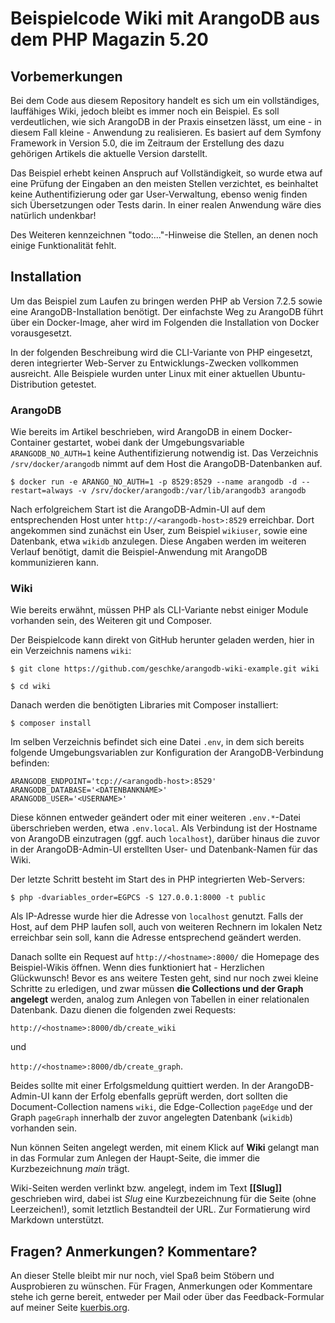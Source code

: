 # Beispielcode Wiki mit ArangoDB aus dem PHP Magazin 5.20

## Vorbemerkungen

Bei dem Code aus diesem Repository handelt es sich um ein vollständiges, lauffähiges Wiki, jedoch bleibt es immer noch ein Beispiel. Es soll verdeutlichen, wie sich ArangoDB in der Praxis einsetzen lässt, um eine - in diesem Fall kleine - Anwendung zu realisieren. Es basiert auf dem Symfony Framework in Version 5.0, die im Zeitraum der Erstellung des dazu gehörigen Artikels die aktuelle Version darstellt.

Das Beispiel erhebt keinen Anspruch auf Vollständigkeit, so wurde etwa auf eine Prüfung der Eingaben an den meisten Stellen verzichtet, es beinhaltet keine Authentifizierung oder gar User-Verwaltung, ebenso wenig finden sich Übersetzungen oder Tests darin. In einer realen Anwendung wäre dies natürlich undenkbar!

Des Weiteren kennzeichnen "todo:..."-Hinweise die Stellen, an denen noch einige Funktionalität fehlt.

## Installation

Um das Beispiel zum Laufen zu bringen werden PHP ab Version 7.2.5 sowie eine ArangoDB-Installation benötigt. Der einfachste Weg zu ArangoDB führt über ein Docker-Image, aher wird im Folgenden die Installation von Docker vorausgesetzt.

In der folgenden Beschreibung wird die CLI-Variante von PHP eingesetzt, deren integrierter Web-Server zu Entwicklungs-Zwecken vollkommen ausreicht. Alle Beispiele wurden unter Linux mit einer aktuellen Ubuntu-Distribution getestet.

### ArangoDB

Wie bereits im Artikel beschrieben, wird ArangoDB in einem Docker-Container gestartet, wobei dank der Umgebungsvariable `ARANGODB_NO_AUTH=1` keine Authentifizierung notwendig ist. Das Verzeichnis `/srv/docker/arangodb` nimmt auf dem Host die ArangoDB-Datenbanken auf.

```
$ docker run -e ARANGO_NO_AUTH=1 -p 8529:8529 --name arangodb -d --restart=always -v /srv/docker/arangodb:/var/lib/arangodb3 arangodb
```

Nach erfolgreichem Start ist die ArangoDB-Admin-UI auf dem entsprechenden Host unter `http://<arangodb-host>:8529` erreichbar. Dort angekommen sind zunächst ein User, zum Beispiel `wikiuser`, sowie eine Datenbank, etwa `wikidb` anzulegen. Diese Angaben werden im weiteren Verlauf benötigt, damit die Beispiel-Anwendung mit ArangoDB kommunizieren kann. 

### Wiki

Wie bereits erwähnt, müssen PHP als CLI-Variante nebst einiger Module vorhanden sein, des Weiteren git und Composer.

Der Beispielcode kann direkt von GitHub herunter geladen werden, hier in ein Verzeichnis namens `wiki`:

```
$ git clone https://github.com/geschke/arangodb-wiki-example.git wiki

$ cd wiki
```

Danach werden die benötigten Libraries mit Composer installiert:

```
$ composer install
```

Im selben Verzeichnis befindet sich eine Datei `.env`, in dem sich bereits folgende Umgebungsvariablen zur Konfiguration der ArangoDB-Verbindung befinden:

```
ARANGODB_ENDPOINT='tcp://<arangodb-host>:8529'
ARANGODB_DATABASE='<DATENBANKNAME>'
ARANGODB_USER='<USERNAME>'
```

Diese können entweder geändert oder mit einer weiteren `.env.*`-Datei überschrieben werden, etwa `.env.local`. Als Verbindung ist der Hostname von ArangoDB einzutragen (ggf. auch `localhost`), darüber hinaus die zuvor in der ArangoDB-Admin-UI erstellten User- und Datenbank-Namen für das Wiki.

Der letzte Schritt besteht im Start des in PHP integrierten Web-Servers:

```
$ php -dvariables_order=EGPCS -S 127.0.0.1:8000 -t public
```

Als IP-Adresse wurde hier die Adresse von `localhost` genutzt. Falls der Host, auf dem PHP laufen soll, auch von weiteren Rechnern im lokalen Netz erreichbar sein soll, kann die Adresse entsprechend geändert werden.

Danach sollte ein Request auf `http://<hostname>:8000/` die Homepage des Beispiel-Wikis öffnen. Wenn dies funktioniert hat - Herzlichen Glückwunsch! Bevor es ans weitere Testen geht, sind nur noch zwei kleine Schritte zu erledigen, und zwar müssen **die Collections und der Graph angelegt** werden, analog zum Anlegen von Tabellen in einer relationalen Datenbank. Dazu dienen die folgenden zwei Requests:

`http://<hostname>:8000/db/create_wiki`

und

`http://<hostname>:8000/db/create_graph`.

Beides sollte mit einer Erfolgsmeldung quittiert werden. In der ArangoDB-Admin-UI kann der Erfolg ebenfalls geprüft werden, dort sollten die Document-Collection namens `wiki`, die Edge-Collection `pageEdge` und der Graph `pageGraph` innerhalb der zuvor angelegten Datenbank (`wikidb`) vorhanden sein.

Nun können Seiten angelegt werden, mit einem Klick auf **Wiki** gelangt man in das Formular zum Anlegen der Haupt-Seite, die immer die Kurzbezeichnung *main* trägt.

Wiki-Seiten werden verlinkt bzw. angelegt, indem im Text **[[Slug]]** geschrieben wird, dabei ist *Slug* eine Kurzbezeichnung für die Seite (ohne Leerzeichen!), somit letztlich Bestandteil der URL. Zur Formatierung wird Markdown unterstützt.

## Fragen? Anmerkungen? Kommentare?

An dieser Stelle bleibt mir nur noch, viel Spaß beim Stöbern und Ausprobieren zu wünschen. Für Fragen, Anmerkungen oder Kommentare stehe ich gerne bereit, entweder per Mail oder über das Feedback-Formular auf meiner Seite [kuerbis.org](https://www.kuerbis.org/).

